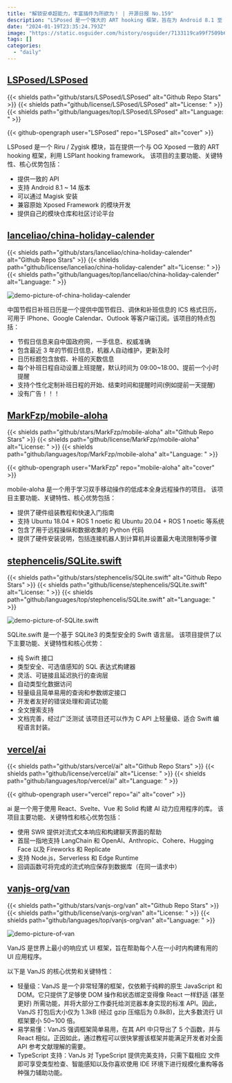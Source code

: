 ```yaml
---
title: "解锁安卓超能力，丰富插件为所欲为！ | 开源日报 No.159"
description: "LSPosed 是一个强大的 ART hooking 框架，旨在为 Android 8.1 至 14 版本提供与 OG Xposed 一致的体验。它通过 LSPlant hooking framework 实现，提供一致的 API，允许通过 Magisk 进行安装。与原始的 Xposed Framework 相兼容，还提供了自己的模块仓库和社区讨论平台。"
date: "2024-01-19T23:35:24.793Z"
image: "https://static.osguider.com/history/osguider/7133119ca99f7509b652c633430bd33d.png"
tags: []
categories:
  - "daily"
---
```


## [LSPosed/LSPosed](https://github.com/LSPosed/LSPosed)

{{< shields path="github/stars/LSPosed/LSPosed" alt="Github Repo Stars" >}} {{< shields path="github/license/LSPosed/LSPosed" alt="License: " >}} {{< shields path="github/languages/top/LSPosed/LSPosed" alt="Language: " >}}

{{< github-opengraph user="LSPosed" repo="LSPosed" alt="cover" >}}

LSPosed 是一个 Riru / Zygisk 模块，旨在提供一个与 OG Xposed 一致的 ART hooking 框架，利用 LSPlant hooking framework。
该项目的主要功能、关键特性、核心优势包括：

- 提供一致的 API
- 支持 Android 8.1 ~ 14 版本
- 可以通过 Magisk 安装
- 兼容原始 Xposed Framework 的模块开发
- 提供自己的模块仓库和社区讨论平台
  
## [lanceliao/china-holiday-calender](https://github.com/lanceliao/china-holiday-calender)

{{< shields path="github/stars/lanceliao/china-holiday-calender" alt="Github Repo Stars" >}} {{< shields path="github/license/lanceliao/china-holiday-calender" alt="License: " >}} {{< shields path="github/languages/top/lanceliao/china-holiday-calender" alt="Language: " >}}

![demo-picture-of-china-holiday-calender](https://static.osguider.com/subject/github/lanceliao/china-holiday-calender/c543cc3e91c6ff7a7743c25a6545b851.jpg)

中国节假日补班日历是一个提供中国节假日、调休和补班信息的 ICS 格式日历，可用于 IPhone、Google Calendar、Outlook 等客户端订阅。该项目的特点包括：

- 节假日信息来自中国政府网，一手信息、权威准确
- 包含最近 3 年的节假日信息，机器人自动维护，更新及时
- 日历标题包含放假、补班的天数信息
- 每个补班日程自动设置上班提醒，默认时间为 09:00~18:00、提前一个小时提醒
- 支持个性化定制补班日程的开始、结束时间和提醒时间(例如提前一天提醒)
- 没有广告！！！
  
## [MarkFzp/mobile-aloha](https://github.com/MarkFzp/mobile-aloha)

{{< shields path="github/stars/MarkFzp/mobile-aloha" alt="Github Repo Stars" >}} {{< shields path="github/license/MarkFzp/mobile-aloha" alt="License: " >}} {{< shields path="github/languages/top/MarkFzp/mobile-aloha" alt="Language: " >}}

{{< github-opengraph user="MarkFzp" repo="mobile-aloha" alt="cover" >}}

mobile-aloha 是一个用于学习双手移动操作的低成本全身远程操作的项目。
该项目主要功能、关键特性、核心优势包括：

- 提供了硬件组装教程和快速入门指南
- 支持 Ubuntu 18.04 + ROS 1 noetic 和 Ubuntu 20.04 + ROS 1 noetic 等系统
- 包含了用于远程操纵和数据收集的 Python 代码
- 提供了硬件安装说明，包括连接机器人到计算机并设置最大电流限制等步骤
  
## [stephencelis/SQLite.swift](https://github.com/stephencelis/SQLite.swift)

{{< shields path="github/stars/stephencelis/SQLite.swift" alt="Github Repo Stars" >}} {{< shields path="github/license/stephencelis/SQLite.swift" alt="License: " >}} {{< shields path="github/languages/top/stephencelis/SQLite.swift" alt="Language: " >}}

![demo-picture-of-SQLite.swift](https://static.osguider.com/subject/github/stephencelis/SQLite.swift/d3a43ae6689f6903c1a01706e4a0a97e.png)

SQLite.swift 是一个基于 SQLite3 的类型安全的 Swift 语言层。
该项目提供了以下主要功能、关键特性和核心优势：

- 纯 Swift 接口
- 类型安全、可选值感知的 SQL 表达式构建器
- 灵活、可链接且延迟执行的查询层
- 自动类型化数据访问
- 轻量级且简单易用的查询和参数绑定接口
- 开发者友好的错误处理和调试功能
- 全文搜索支持
- 文档完善，经过广泛测试
该项目还可以作为 C API 上轻量级、适合 Swift 编程语言封装。
  
## [vercel/ai](https://github.com/vercel/ai)

{{< shields path="github/stars/vercel/ai" alt="Github Repo Stars" >}} {{< shields path="github/license/vercel/ai" alt="License: " >}} {{< shields path="github/languages/top/vercel/ai" alt="Language: " >}}

{{< github-opengraph user="vercel" repo="ai" alt="cover" >}}

ai 是一个用于使用 React、Svelte、Vue 和 Solid 构建 AI 动力应用程序的库。
该项目主要功能、关键特性和核心优势包括：

- 使用 SWR 提供对流式文本响应和构建聊天界面的帮助
- 首屈一指地支持 LangChain 和 OpenAI、Anthropic、Cohere、Hugging Face 以及 Fireworks 和 Replicate
- 支持 Node.js，Serverless 和 Edge Runtime
- 回调函数可将完成的流式响应保存到数据库（在同一请求中）
  
## [vanjs-org/van](https://github.com/vanjs-org/van)

{{< shields path="github/stars/vanjs-org/van" alt="Github Repo Stars" >}} {{< shields path="github/license/vanjs-org/van" alt="License: " >}} {{< shields path="github/languages/top/vanjs-org/van" alt="Language: " >}}

![demo-picture-of-van](https://static.osguider.com/history/2023/3597b267ca52bd7afee9b66f339d4f22.png)

VanJS 是世界上最小的响应式 UI 框架，旨在帮助每个人在一小时内构建有用的 UI 应用程序。

以下是 VanJS 的核心优势和关键特性：

- 轻量级：VanJS 是一个非常轻薄的框架，仅依赖于纯粹的原生 JavaScript 和 DOM。它只提供了足够使 DOM 操作和状态绑定变得像 React 一样舒适 (甚至更好) 所需功能，并将大部分工作委托给浏览器本身实现的标准 API。因此，VanJS 打包后大小仅为 1.3kB (经过 gzip 压缩后为 0.8kB)，比大多数流行 UI 框架要小 50~100 倍。
- 易学易懂：VanJS 强调框架简单易用，在其 API 中只导出了 5 个函数，并与 React 相似。正因如此，通过教程可以很快掌握该框架并能满足开发者对全面 API 参考文献理解的需要。
- TypeScript 支持：VanJs 对 TypeScript 提供完美支持，只需下载相应  文件即可享受类型检查、智能感知以及你喜欢使用 IDE 环境下进行规模化重构等各种强力辅助功能。
  
